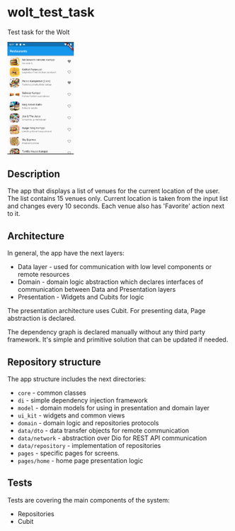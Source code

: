 # wolt_test_task

Test task for the Wolt

<img alt="screenshot" src="assets/screenshot.png" width="150"/>

## Description 

The app that displays a list of venues for the current location of the user. 
The list contains 15 venues only. 
Current location is taken from the input list and changes every 10 seconds.
Each venue also has 'Favorite' action next to it.

## Architecture

In general, the app have the next layers:
- Data layer - used for communication with low level components or remote resources
- Domain - domain logic abstraction which declares interfaces of communication between Data and Presentation layers
- Presentation - Widgets and Cubits for logic

The presentation architecture uses Cubit. For presenting data, Page abstraction is declared.

The dependency graph is declared manually without any third party framework. 
It's simple and primitive solution that can be updated if needed.

## Repository structure

The app structure includes the next directories:
- `core` - common classes
- `di` - simple dependency injection framework
- `model` - domain models for using in presentation and domain layer
- `ui_kit` - widgets and common views
- `domain` - domain logic and repositories protocols
- `data/dto` - data transfer objects for remote communication
- `data/network` - abstraction over Dio for REST API communication
- `data/repository` - implementation of repositories
- `pages` - specific pages for screens.
- `pages/home` - home page presentation logic

## Tests

Tests are covering the main components of the system:
- Repositories
- Cubit